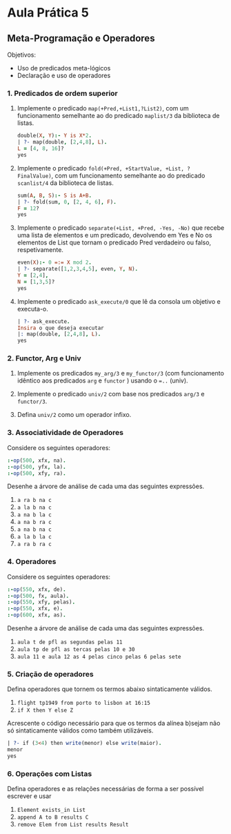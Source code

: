 # Aula Prática 5

## Meta-Programação e Operadores

Objetivos:

- Uso de predicados meta-lógicos
- Declaração e uso de operadores

### 1. Predicados de ordem superior

1. Implemente o predicado `map(+Pred,+List1,?List2)`, com um funcionamento semelhante ao do predicado `maplist/3` da biblioteca de listas.

    ```prolog
    double(X, Y):- Y is X*2.
    | ?- map(double, [2,4,8], L).
    L = [4, 8, 16]?
    yes
    ```

2. Implemente o predicado `fold(+Pred, +StartValue, +List, ?FinalValue)`, com um funcionamento semelhante ao do predicado `scanlist/4` da biblioteca de listas.

    ```prolog
    sum(A, B, S):- S is A+B.
    | ?- fold(sum, 0, [2, 4, 6], F).
    F = 12?
    yes
    ```

3. Implemente o predicado `separate(+List, +Pred, -Yes, -No)` que recebe uma lista de elementos e um predicado, devolvendo em Yes e No os elementos de List que tornam o predicado Pred verdadeiro ou falso, respetivamente.

    ```prolog
    even(X):- 0 =:= X mod 2.
    | ?- separate([1,2,3,4,5], even, Y, N).
    Y = [2,4],
    N = [1,3,5]?
    yes
    ```

4. Implemente o predicado `ask_execute/0` que lê da consola um objetivo e executa-o.

    ```prolog
    | ?- ask_execute.
    Insira o que deseja executar
    |: map(double, [2,4,8], L).
    yes
    ```

### 2. Functor, Arg e Univ

1. Implemente os predicados `my_arg/3` e `my_functor/3` (com funcionamento idêntico aos predicados `arg` e `functor` ) usando o `=..` (univ).

2. Implemente o predicado `univ/2` com base nos predicados `arg/3` e `functor/3`.

3. Defina `univ/2` como um operador infixo.

### 3. Associatividade de Operadores

Considere os seguintes operadores:

```prolog
:-op(500, xfx, na).
:-op(500, yfx, la).
:-op(500, xfy, ra).
```

Desenhe a árvore de análise de cada uma das seguintes expressões.

1. `a ra b na c`
2. `a la b na c`
3. `a na b la c`
4. `a na b ra c`
5. `a na b na c`
6. `a la b la c`
7. `a ra b ra c`

### 4. Operadores

Considere os seguintes operadores:

```prolog
:-op(550, xfx, de).
:-op(500, fx, aula).
:-op(550, xfy, pelas).
:-op(550, xfx, e).
:-op(600, xfx, as).
```

Desenhe a árvore de análise de cada uma das seguintes expressões.

1. `aula t de pfl as segundas pelas 11`
2. `aula tp de pfl as tercas pelas 10 e 30`
3. `aula 11 e aula 12 as 4 pelas cinco pelas 6 pelas sete`

### 5. Criação de operadores

Defina operadores que tornem os termos abaixo sintaticamente válidos.

1. `flight tp1949 from porto to lisbon at 16:15`
2. `if X then Y else Z`

Acrescente o código necessário para que os termos da alínea b)sejam não só sintaticamente válidos como também utilizáveis.

```prolog
| ?- if (3<4) then write(menor) else write(maior).
menor
yes
```

### 6. Operações com Listas

Defina operadores e as relações necessárias de forma a ser possível escrever e usar

1. `Element exists_in List`
2. `append A to B results C`
3. `remove Elem from List results Result`
